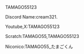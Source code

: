 TAMAGO55123

Discord Name:cream321.

Youtube,X:TAMAGO55123

Scratch:TAMAGO55,TAMAGO55123

Niconico:TAMAGO55_たまごくん
